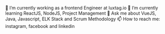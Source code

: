 🔭 I’m currently working as a frontend Engineer at luxtag.io
🌱 I’m currently learning ReactJS, NodeJS, Project Management
💬 Ask me about VueJS, Java, Javascript, ELK Stack and Scrum Methodology
📫 How to reach me: instagram, facebook and linkedin
